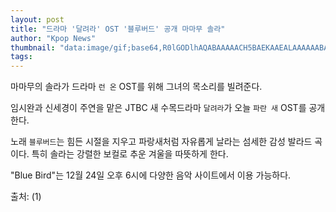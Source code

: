 ```yaml
---
layout: post
title: "드라마 '달려라' OST '블루버드' 공개 마마무 솔라"
author: "Kpop News"
thumbnail: "data:image/gif;base64,R0lGODlhAQABAAAAACH5BAEKAAEALAAAAAABAAEAAAICTAEAOw=="
tags: 
---
```



마마무의 솔라가 드라마 `런 온` OST를 위해 그녀의 목소리를 빌려준다.

임시완과 신세경이 주연을 맡은 JTBC 새 수목드라마 `달려라`가 오늘 `파란 새` OST를 공개한다.

노래 `블루버드`는 힘든 시절을 지우고 파랑새처럼 자유롭게 날라는 섬세한 감성 발라드 곡이다. 특히 솔라는 강렬한 보컬로 추운 겨울을 따뜻하게 한다.

"Blue Bird"는 12월 24일 오후 6시에 다양한 음악 사이트에서 이용 가능하다.

출처: (1)